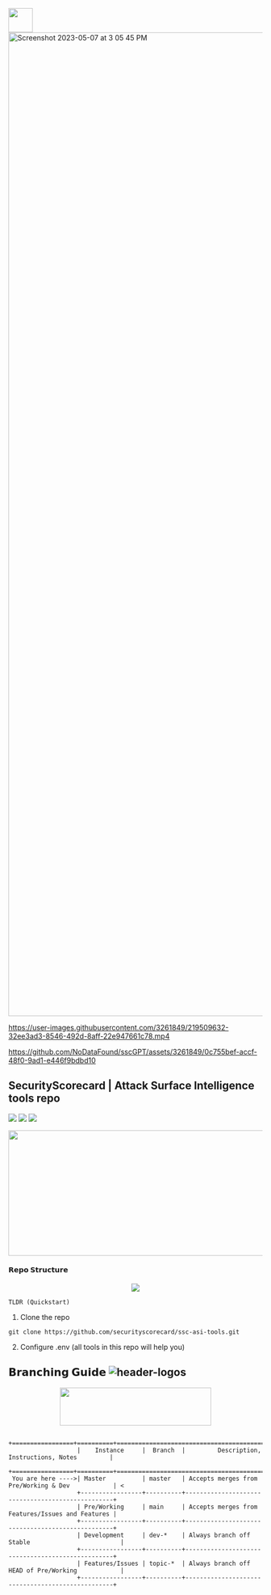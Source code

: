 
<p align="center">
<img align="left" width="48" height="48" src="https://github.com/securityscorecard/ssc-asi-tools/raw/dev/res/images/SSC.Ti.ANSI.48x48.png"></p> 

<img width="1946" alt="Screenshot 2023-05-07 at 3 05 45 PM" src="https://user-images.githubusercontent.com/3261849/236700520-eb682b95-26b6-4e9a-acd2-87343b4a4ae7.png">

https://user-images.githubusercontent.com/3261849/219509632-32ee3ad3-8546-492d-8aff-22e947661c78.mp4

https://github.com/NoDataFound/sscGPT/assets/3261849/0c755bef-accf-48f0-9ad1-e446f9bdbd10












## SecurityScorecard | Attack Surface Intelligence tools repo
![](https://img.shields.io/static/v1?label=SecurityScorecard&message=ASI&color=6747ff)
![](https://img.shields.io/github/commit-status/securityscorecard/ssc-asi-tools/master/161553007a5590614ec31def7306b371eae04947?color=blue)
![](https://img.shields.io/github/watchers/securityscorecard/ssc-asi-tools?color=black)
<p align="center">
<img align="center" width="548" height="248" src="https://github.com/securityscorecard/ssc-asi-tools/raw/dev/res/images/ssc_ansi_banner.png"></p> 

#### 𝗥𝗲𝗽𝗼 𝗦𝘁𝗿𝘂𝗰𝘁𝘂𝗿𝗲
<p align="center">
<img align="center" src="https://github.com/securityscorecard/ssc-asi-tools/raw/master/res/images/repo.png"></p> 

`TLDR (Quickstart)`

1. Clone the repo 
```
git clone https://github.com/securityscorecard/ssc-asi-tools.git
```

2. Configure .env (all tools in this repo will help you)

## 𝗕𝗿𝗮𝗻𝗰𝗵𝗶𝗻𝗴 𝗚𝘂𝗶𝗱𝗲 ![header-logos](https://img.shields.io/static/v1?label=𝗔𝗖𝗧𝗜𝗩𝗘𝗕𝗥𝗔𝗡𝗖𝗛&logo=git&message=MASTER&color=blueviolet)
<p align="center">
<img align="center" width="300" height="75" src="https://github.com/securityscorecard/ssc-asi-tools/raw/dev/res/images/branch.header.png"></p> 

```
                   +=================+==========+==================================================+
                   |    Instance     |  Branch  |         Description, Instructions, Notes         |
                   +=================+==========+==================================================+
 You are here ---->| Master          | master   | Accepts merges from Pre/Working & Dev            | <
                   +-----------------+----------+--------------------------------------------------+
                   | Pre/Working     | main     | Accepts merges from Features/Issues and Features | 
                   +-----------------+----------+--------------------------------------------------+
                   | Development     | dev-*    | Always branch off Stable                         |
                   +-----------------+----------+--------------------------------------------------+
                   | Features/Issues | topic-*  | Always branch off HEAD of Pre/Working            |
                   +-----------------+----------+--------------------------------------------------+
```

